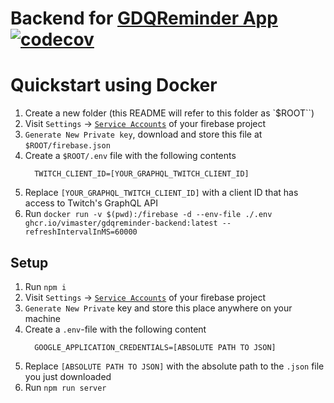# Backend for [GDQReminder App](https://github.com/ViMaSter/gdqreminder-mobile/) [![codecov](https://codecov.io/gh/ViMaSter/gdqreminder-backend/branch/main/graph/badge.svg?token=0CRSIRXAS1)](https://codecov.io/gh/ViMaSter/gdqreminder-backend)

# Quickstart using Docker
1. Create a new folder (this README will refer to this folder as `$ROOT``)
2. Visit `Settings` -> [`Service Accounts`](https://console.firebase.google.com/project/_/settings/serviceaccounts/adminsdk) of your firebase project
3. `Generate New Private key`, download and store this file at `$ROOT/firebase.json`
4. Create a `$ROOT/.env` file with the following contents
   ```
     TWITCH_CLIENT_ID=[YOUR_GRAPHQL_TWITCH_CLIENT_ID]
   ```
5. Replace `[YOUR_GRAPHQL_TWITCH_CLIENT_ID]` with a client ID that has access to Twitch's GraphQL API
6. Run `docker run -v $(pwd):/firebase -d --env-file ./.env ghcr.io/vimaster/gdqreminder-backend:latest --refreshIntervalInMS=60000`

## Setup
1. Run `npm i`
2. Visit `Settings` -> [`Service Accounts`](https://console.firebase.google.com/project/_/settings/serviceaccounts/adminsdk) of your firebase project
3. `Generate New Private` key and store this place anywhere on your machine
4. Create a `.env`-file with the following content
   ```
     GOOGLE_APPLICATION_CREDENTIALS=[ABSOLUTE PATH TO JSON]
   ```
5. Replace `[ABSOLUTE PATH TO JSON]` with the absolute path to the `.json` file you just downloaded
6. Run `npm run server`
